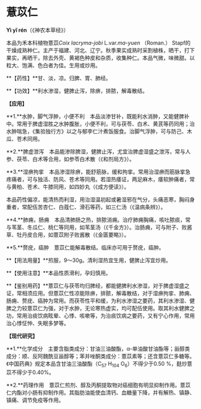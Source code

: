 # 薏苡仁


**Yì yǐ rén**（《神农本草经》）

本品为禾本科植物薏苡*Coix lacryma-jobi* L.var.*ma-yuen* （Roman.） Stapf的干燥成熟种仁。主产于福建、河北、辽宁。秋季果实成熟时采割植株，晒干，打下果实，再晒干，除去外壳、黄褐色种皮和杂质，收集种仁。本品气微，味微甜。以粒大、饱满、色白者为佳。生用或炒用。

**【药性】**甘、淡，凉。归脾、胃、肺经。

**【功效】**利水渗湿，健脾止泻，除痹，排脓，解毒散结。

**【应用】**

**1.**水肿，脚气浮肿，小便不利　本品淡渗甘补，既能利水消肿，又能健脾补中。常用于脾虚湿胜之水肿腹胀，小便不利，可与茯苓、白术、黄芪等药同用；治水肿喘急，《集验独行方》以之与郁李仁汁煮饭服食。治脚气浮肿，可与防己、木瓜、苍术同用。

**2.**脾虚泄泻　本品能渗除脾湿，健脾止泻，尤宜治脾虚湿盛之泄泻，常与人参、茯苓、白术等合用，如参苓白术散（《和剂局方》）。

**3.**湿痹拘挛　本品渗湿除痹，能舒筋脉，缓和拘挛。常用治湿痹而筋脉挛急疼痛者，可与独活、防风、苍术等同用。若湿热痿证，两足麻木，痿软肿痛者，常与黄柏、苍术、牛膝同用，如四妙丸（《成方便读》）。

本品药性偏凉，能清热而利湿，用治湿温初起或暑湿邪在气分，头痛恶寒，胸闷身重者，常配伍苦杏仁、白蔻仁、滑石等药，如三仁汤（《温病条辨》）。

**4.**肺痈，肠痈　本品清肺肠之热，排脓消痈。治疗肺痈胸痛，咳吐脓痰，常与苇茎、冬瓜仁、桃仁等同用，如苇茎汤（《千金方》）。治肠痈，可与附子、败酱草、牡丹皮合用，如薏苡附子败酱散（《金匮要略》）。

**5.**赘疣，癌肿　薏苡仁能解毒散结。临床亦可用于赘疣，癌肿。

**【用法用量】**煎服，9～30g。清利湿热宜生用，健脾止泻宜炒用。

**【使用注意】**本品性质滑利，孕妇慎用。

**【鉴别用药】**薏苡仁与茯苓均归脾经，都能健脾利水渗湿，对于脾虚湿盛之证，常相须应用。但薏苡仁性凉能除痹，排脓，解毒散结，对于湿痹拘挛、肺痈、肠痈、赘疣、癌肿为常用。而茯苓性平和缓，为利水渗湿之要药，其利水渗湿、健脾之力较薏苡仁为强，对于水肿，无论寒热虚实，均可配伍使用。取其利水健脾之功，常用治痰饮病眩晕、心悸、咳嗽等，为治痰饮病之要药，又有宁心作用，常用治心悸怔忡、失眠多梦等。

**【现代研究】**

**1.**化学成分　主要含脂类成分：甘油三油酸酯，α-单油酸甘油酯等；甾醇类成分：顺、反阿魏酰豆甾醇等；苯并唑酮类成分：薏苡素等；还含薏苡仁多糖等。《中国药典》规定本品含甘油三油酸酯（C<sub>57</sub> H<sub>104</sub> O<sub>6</sub>）不得少于0.50 %，麸炒薏苡不得少于0.40%。

**2.**药理作用　薏苡仁煎剂、醇及丙酮提取物对癌细胞有明显抑制作用。薏苡仁内酯对小肠有抑制作用。其脂肪油能使血清钙、血糖量下降，并有解热、镇静、镇痛、调节免疫等作用。